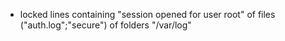 
- locked lines containing "session opened for user root" of files ("auth.log";"secure") of folders "/var/log"
